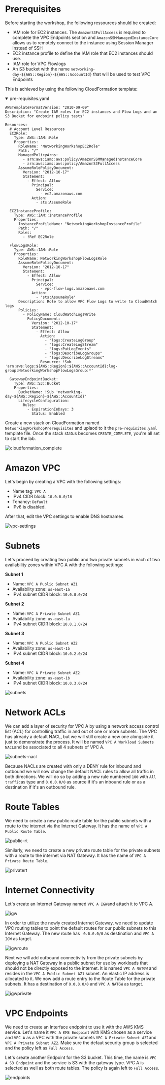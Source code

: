# Prerequisites
Before starting the workshop, the following ressources should be created:
- IAM role for EC2 instances. The `AmazonS3FullAccess` is required to complete the VPC Endpoints section and `AmazonSSMManagedInstanceCore` allows us to remotely connect to the instance using Session Manager instead of SSH
- EC2 instance profile to define the IAM role that EC2 instances should use.
- IAM role for VPC Flowlogs
- An S3 bucket with the name `networking-day-${AWS::Region}-${AWS::AccountId}` that will be used to test VPC Endpoints

This is achieved by using the following CloudFormation template:
<details open>
<summary>pre-requisites.yaml</summary>
  
```
AWSTemplateFormatVersion: "2010-09-09"
Description: "Create IAM roles for EC2 instances and Flow Logs and an S3 Bucket for endpoint policy tests"

Resources:
  # Account Level Resources
  EC2Role:
    Type: AWS::IAM::Role
    Properties:
      RoleName: "NetworkingWorkshopEC2Role"
      Path: "/"
      ManagedPolicyArns:
        - arn:aws:iam::aws:policy/AmazonSSMManagedInstanceCore
        - arn:aws:iam::aws:policy/AmazonS3FullAccess
      AssumeRolePolicyDocument:
        Version: "2012-10-17"
        Statement:
          - Effect: Allow
            Principal:
              Service:
                - ec2.amazonaws.com
            Action:
              - sts:AssumeRole

  EC2InstanceProfile:
    Type: AWS::IAM::InstanceProfile
    Properties:
      InstanceProfileName: "NetworkingWorkshopInstanceProfile"
      Path: "/"
      Roles:
        - !Ref EC2Role

  FlowLogsRole:
    Type: AWS::IAM::Role
    Properties:
      RoleName: NetworkingWorkshopFlowLogsRole
      AssumeRolePolicyDocument:
        Version: "2012-10-17"
        Statement:
          - Effect: Allow
            Principal:
              Service:
                - vpc-flow-logs.amazonaws.com
            Action:
              - 'sts:AssumeRole'
      Description: Role to allow VPC Flow Logs to write to CloudWatch logs
      Policies:
        - PolicyName: CloudWatchLogsWrite
          PolicyDocument:
            Version: "2012-10-17"
            Statement:
              - Effect: Allow
                Action: 
                  - "logs:CreateLogGroup"
                  - "logs:CreateLogStream"
                  - "logs:PutLogEvents"
                  - "logs:DescribeLogGroups"
                  - "logs:DescribeLogStreams"
                Resource: !Sub 'arn:aws:logs:${AWS::Region}:${AWS::AccountId}:log-group:NetworkingWorkshopFlowLogsGroup:*'

  GatewayEndpointBucket:
    Type: AWS::S3::Bucket
    Properties:
      BucketName: !Sub 'networking-day-${AWS::Region}-${AWS::AccountId}'
      LifecycleConfiguration:
        Rules:
          - ExpirationInDays: 3
            Status: Enabled
```
</details>

Create a new stack on CloudFormation named `NetworkingWorkshopPrerequisites` and uplaod to it the `pre-requisites.yaml` template file. Once the stack status becomes `CREATE_COMPLETE`, you're all set to start the lab.

![cloudformation_complete](https://github.com/xhelma/12weekawsworkshopchallenge/assets/97184575/c50a427d-6dc6-4f47-a480-035e1bbb1861)

# Amazon VPC
Let's begin by creating a VPC with the following settings:
- Name tag: `VPC A`
- IPv4 CIDR block: `10.0.0.0/16`
- Tenancy: `Default`
- IPv6 is disabled.

After that, edit the VPC settings to enable DNS hostnames.

![vpc-settings](https://github.com/xhelma/12weekawsworkshopchallenge/assets/97184575/ef8207b6-d0ed-4449-8e42-435455aa304b)

# Subnets
Let's proceed by creating two public and two private subnets in each of two availability zones within VPC A with the following settings:

**Subnet 1**
 - Name: `VPC A Public Subnet AZ1`
 - Availability zone: `us-east-1a`
 - IPv4 subnet CIDR block: `10.0.0.0/24`
   
**Subnet 2**
 - Name: `VPC A Private Subnet AZ1`
 - Availability zone: `us-east-1a`
 - IPv4 subnet CIDR block: `10.0.1.0/24`
   
**Subnet 3**
 - Name: `VPC A Public Subnet AZ2`
 - Availability zone: `us-east-1b`
 - IPv4 subnet CIDR block: `10.0.2.0/24`
   
**Subnet 4**
 - Name: `VPC A Private Subnet AZ2`
 - Availability zone: `us-east-1b`
 - IPv4 subnet CIDR block: `10.0.3.0/24`

![subnets](https://github.com/xhelma/12weekawsworkshopchallenge/assets/97184575/90d8e656-9d13-4b6e-aa0f-27e86d62cb63)

# Network ACLs
We can add a layer of security for VPC A by using a network access control list (ACL) for controlling traffic in and out of one or more subnets.
The VPC has already a default NACL, but we will still create a new one alongside it just to demonstrate the process. It will be named `VPC A Workload Subnets NACL`and be associated to all 4 subnets of VPC A.

![subnets-nacl](https://github.com/xhelma/12weekawsworkshopchallenge/assets/97184575/b1f75643-4779-4e6c-84fd-b8c0b99d6635)

Because NACLs are created with only a DENY rule for inbound and outbound we will now change the default NACL rules to allow all traffic in both directions. We will do so by adding a new rule numbered `100` with `All traffic`as type and `0.0.0.0/0` as source if it's an inbound rule or as a destination if it's an outbound rule.

# Route Tables
We need to create a new public route table for the public subnets with a route to the internet via the Internet Gateway. It has the name of `VPC A Public Route Table`.

![public-rt](https://github.com/xhelma/12weekawsworkshopchallenge/assets/97184575/c6bc3e68-8572-423e-b206-e6cec9179118)

Similarly, we need to create a new private route table for the private subnets with a route to the internet via NAT Gateway. It has the name of `VPC A Private Route Table`.

![privatert](https://github.com/xhelma/12weekawsworkshopchallenge/assets/97184575/0df9f805-804d-4c18-9ea4-94f77f50a021)

# Internet Connectivity
Let's create an Internet Gateway named `VPC A IGW`and attach it to VPC A.

![igw](https://github.com/xhelma/12weekawsworkshopchallenge/assets/97184575/5a9a5f75-fa31-4f72-bdda-49892d7df594)

In order to utilize the newly created Internet Gateway, we need to update VPC routing tables to point the default routes for our public subnets to this Internet Gateway. The new route has ` 0.0.0.0/0` as destination and `VPC A IGW` as target.

![igwroute](https://github.com/xhelma/12weekawsworkshopchallenge/assets/97184575/205a9186-971e-4792-9c87-0c531cc4e636)

Next we will add outbound connectivity from the private subnets by deploying a NAT Gateway in a public subnet for use by workloads that should not be directly exposed to the internet. It is named `VPC A NATGW` and resides in the `VPC A Public Subnet AZ1` subnet. An elastic IP address is allocated to it.
We now add a route entry to the Route Table for the private subnets. It has a destination of `0.0.0.0/0` and `VPC A NATGW` as target.

![igwprivate](https://github.com/xhelma/12weekawsworkshopchallenge/assets/97184575/b6901768-4a75-4217-a497-715fb4d66f6b)

# VPC Endpoints
We need to create an Interface endpoint to use it with the AWS KMS service. Let's name it `VPC A KMS Endpoint` with KMS chosen as a service and `VPC A` as a VPC with the private subnets `VPC A Private Subnet AZ1`and `VPC A Private Subnet AZ2`. Make sure the defaut security group is selected and the policy left as `Full Access`.

Let's create another Endpoint for the S3 bucket. This time, the name is `VPC A S3 Endpoint` and the service is S3 with the gateway type. VPC A is selected as well as both route tables. The policy is again left to `Full Access`.

![endpoints](https://github.com/xhelma/12weekawsworkshopchallenge/assets/97184575/894ef65e-be2d-4cef-aba4-cc5fb22689dc)


